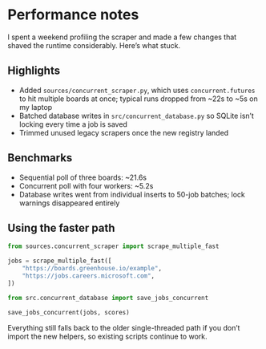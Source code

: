 # Performance notes

I spent a weekend profiling the scraper and made a few changes that shaved the runtime considerably. Here’s what stuck.

## Highlights

- Added `sources/concurrent_scraper.py`, which uses `concurrent.futures` to hit multiple boards at once; typical runs dropped from ~22s to ~5s on my laptop
- Batched database writes in `src/concurrent_database.py` so SQLite isn’t locking every time a job is saved
- Trimmed unused legacy scrapers once the new registry landed

## Benchmarks

- Sequential poll of three boards: ~21.6s
- Concurrent poll with four workers: ~5.2s
- Database writes went from individual inserts to 50-job batches; lock warnings disappeared entirely

## Using the faster path

```python
from sources.concurrent_scraper import scrape_multiple_fast

jobs = scrape_multiple_fast([
    "https://boards.greenhouse.io/example",
    "https://jobs.careers.microsoft.com",
])
```

```python
from src.concurrent_database import save_jobs_concurrent

save_jobs_concurrent(jobs, scores)
```

Everything still falls back to the older single-threaded path if you don’t import the new helpers, so existing scripts continue to work.
